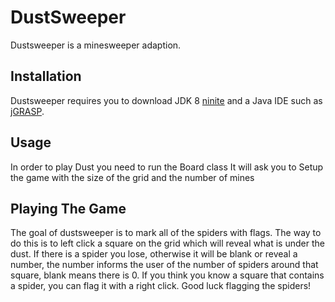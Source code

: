 # DustSweeper
Dustsweeper is a minesweeper adaption.

## Installation
Dustsweeper requires you to download JDK 8 [ninite](https://ninite.com/jdk/) and a Java IDE such as [jGRASP](https://courses.cs.washington.edu/courses/cse142/17au/software/jgrasp.html). 

## Usage
In order to play Dust you need to run the Board class
It will ask you to Setup the game with the size of the grid and the number of mines

## Playing The Game
The goal of dustsweeper is to mark all of the spiders with flags.
The way to do this is to left click a square on the grid which will reveal what is under the dust.
If there is a spider you lose, otherwise it will be blank or reveal a number, the number informs the user of the number of spiders around that square, blank means there is 0.
If you think you know a square that contains a spider, you can flag it with a right click.
Good luck flagging the spiders!